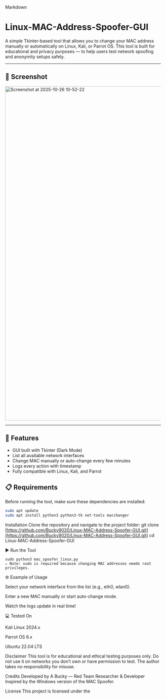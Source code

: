 Markdown
# Linux-MAC-Address-Spoofer-GUI
A simple Tkinter-based tool that allows you to change your MAC address manually or automatically on Linux, Kali, or Parrot OS. This tool is built for educational and privacy purposes — to help users test network spoofing and anonymity setups safely.

---

## 📸 Screenshot
<img width="1920" height="1080" alt="Screenshot at 2025-10-26 10-52-22" src="https://github.com/user-attachments/assets/dd626ab2-2dbb-45ec-aaae-f49b2b9c62c4" />

---

## 🚀 Features
* GUI built with Tkinter (Dark Mode)
* List all available network interfaces
* Change MAC manually or auto-change every few minutes
* Logs every action with timestamp
* Fully compatible with Linux, Kali, and Parrot

## 📋 Requirements
Before running the tool, make sure these dependencies are installed:
```bash
sudo apt update
sudo apt install python3 python3-tk net-tools macchanger
```
Installation
Clone the repository and navigate to the project folder:
git clone [https://github.com/Bucky9020/Linux-MAC-Address-Spoofer-GUI.git](https://github.com/Bucky9020/Linux-MAC-Address-Spoofer-GUI.git)
cd Linux-MAC-Address-Spoofer-GUI

▶️ Run the Tool
```
sudo python3 mac_spoofer_linux.py
⚠️ Note: sudo is required because changing MAC addresses needs root privileges.
```
⚙️ Example of Usage

Select your network interface from the list (e.g., eth0, wlan0).

Enter a new MAC manually or start auto-change mode.

Watch the logs update in real time!

💻 Tested On

Kali Linux 2024.x

Parrot OS 6.x

Ubuntu 22.04 LTS

Disclaimer
This tool is for educational and ethical testing purposes only. Do not use it on networks you don’t own or have permission to test. The author takes no responsibility for misuse.

Credits
Developed by A Bucky — Red Team Researcher & Developer
Inspired by the Windows version of the MAC Spoofer.

License
This project is licensed under the
